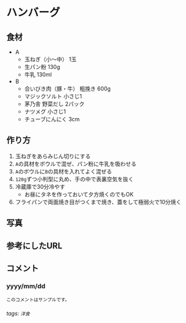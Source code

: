 # ハンバーグ

## 食材

* A
    * 玉ねぎ（小〜中） 1玉
    * 生パン粉 130g
    * 牛乳 130ml
* B
    * 合いびき肉（豚・牛） 粗挽き 600g
    * マジックソルト 小さじ1
    * 茅乃舎 野菜だし 2パック
    * ナツメグ 小さじ1
    * チューブにんにく 3cm

## 作り方

1. 玉ねぎをあらみじん切りにする
2. `A`の具材をボウルで混ぜ、パン粉に牛乳を吸わせる
3. `A`のボウルに`B`の具材を入れてよく混ぜる
4. `120g`ずつ小判型に丸め、手の中で表裏空気を抜く
5. 冷蔵庫で30分冷やす
    * お昼にタネを作っておいて夕方焼くのでもOK
6. フライパンで両面焼き目がつくまで焼き、蓋をして極弱火で10分焼く

## 写真

<!--あれば-->

## 参考にしたURL

<!--あれば-->

## コメント

### yyyy/mm/dd

```
このコメントはサンプルです。
```

###### tags: `洋食`
